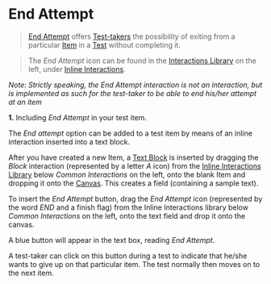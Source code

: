 <!--
created_at: 2016-12-15
authors:         
    - "Catherine Pease"
--> 

# End Attempt

>[End Attempt](../appendix/glossary.md#end-attempt) offers [Test-takers](../appendix/glossary.md#test-taker) the possibility of exiting from a particular [Item](../appendix/glossary.md#item) in a [Test](../appendix/glossary.md#test) without completing it.

> The *End Attempt* icon can be found in the [Interactions Library](../appendix/glossary.md#interactions-library) on the left, under [Inline Interactions](../appendix/glossary.md#inline-interactions).

*Note: Strictly speaking, the End Attempt interaction is not an interaction, but is implemented as such for the test-taker to be able to end his/her attempt at an item*

**1.** Including *End Attempt* in your test item.
 
The *End attempt* option can be added to a test item by means of an inline interaction inserted into a text block. 

After you have created a new Item, a [Text Block](../appendix/glossary.md#text-block) is inserted by dragging the *Block* interaction (represented by a letter *A* icon) from the [Inline Interactions Library](../appendix/glossary.md#inline-interactions-library) below *Common Interactions* on the left, onto the blank Item and dropping it onto the [Canvas](../appendix/glossary.md#canvas). This creates a field (containing a sample text).

<!-- Missing Screenshot: End Attempt Interaction -->

To insert the *End Attempt* button, drag the *End Attempt* icon (represented by the word *END* and a finish flag) from the Inline Interactions library below *Common Interactions* on the left, onto the text field and drop it onto the canvas.

A blue button will appear in the text box, reading *End Attempt*.

A test-taker can click on this button during a test to indicate that he/she wants to give up on that particular item. The test normally then moves on to the next item.